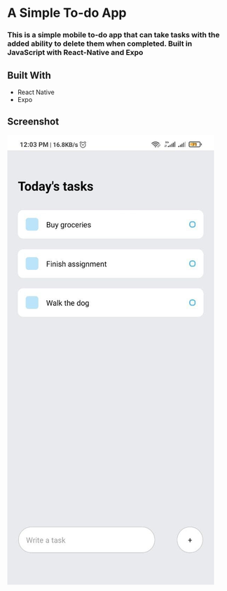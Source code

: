 # A Simple To-do App

### This is a simple mobile to-do app that can take tasks with the added ability to delete them when completed. Built in JavaScript with React-Native and Expo

## Built With
* React Native
* Expo


## Screenshot 
![App Demo Screenshot](https://github.com/calvintettey/todoApp/blob/main/assets/todoApp%20Demo%20Scrnsht.jpg)
